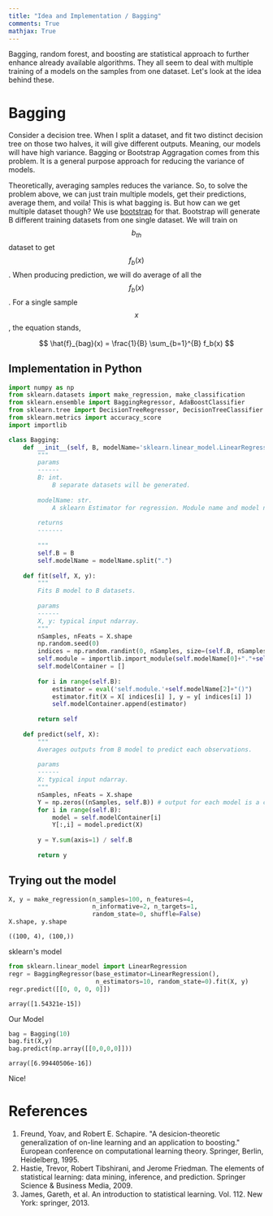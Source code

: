 ```yaml
---
title: "Idea and Implementation / Bagging"
comments: True
mathjax: True
---
```

Bagging, random forest, and boosting are statistical approach to further enhance already available algorithms. They all seem to deal with multiple training of a models on the samples from one dataset. Let's look at the idea behind these.

# Bagging

Consider a decision tree. When I split a dataset, and fit two distinct decision tree on those two halves, it will give different outputs. Meaning, our models will have high variance. Bagging or Bootstrap Aggragation comes from this problem. It is a general purpose approach for reducing the variance of models.

Theoretically, averaging samples reduces the variance. So, to solve the problem above, we can just train multiple models, get their predictions, average them, and voila! This is what bagging is. But how can we get multiple dataset though? We use [bootstrap](https://en.wikipedia.org/wiki/Bootstrapping_%28statistics%29) for that. Bootstrap will generate B different training datasets from one single dataset. We will train on $$b_{th}$$ dataset to get $$f_b(x)$$. When producing prediction, we will do average of all the $$f_b(x)$$. For a single sample $$x$$, the equation stands,

$$
\hat{f}_{bag}(x) = \frac{1}{B} \sum_{b=1}^{B} f_b(x)
$$

## Implementation in Python


```python
import numpy as np
from sklearn.datasets import make_regression, make_classification
from sklearn.ensemble import BaggingRegressor, AdaBoostClassifier
from sklearn.tree import DecisionTreeRegressor, DecisionTreeClassifier
from sklearn.metrics import accuracy_score
import importlib
```


```python
class Bagging:
    def __init__(self, B, modelName='sklearn.linear_model.LinearRegression'):
        """
        params
        ------
        B: int. 
            B separate datasets will be generated.
        
        modelName: str. 
            A sklearn Estimator for regression. Module name and model name must be separated by dot(.). Default: "sklearn.linear_model.LinearRegressor"
        
        returns
        -------
        
        """
        self.B = B
        self.modelName = modelName.split(".")
        
    def fit(self, X, y):
        """
        Fits B model to B datasets.
        
        params
        ------
        X, y: typical input ndarray.
        """
        nSamples, nFeats = X.shape
        np.random.seed(0)
        indices = np.random.randint(0, nSamples, size=(self.B, nSamples))
        self.module = importlib.import_module(self.modelName[0]+"."+self.modelName[1])
        self.modelContainer = []
        
        for i in range(self.B):
            estimator = eval('self.module.'+self.modelName[2]+"()")
            estimator.fit(X = X[ indices[i] ], y = y[ indices[i] ])
            self.modelContainer.append(estimator)
        
        return self
    
    def predict(self, X):
        """
        Averages outputs from B model to predict each observations.
        
        params
        ------
        X: typical input ndarray.
        """
        nSamples, nFeats = X.shape
        Y = np.zeros((nSamples, self.B)) # output for each model is a column vector. output for each sample is row vector
        for i in range(self.B):
            model = self.modelContainer[i]
            Y[:,i] = model.predict(X)
        
        y = Y.sum(axis=1) / self.B
        
        return y
```

## Trying out the model


```python
X, y = make_regression(n_samples=100, n_features=4,
                       n_informative=2, n_targets=1,
                       random_state=0, shuffle=False)
X.shape, y.shape
```




    ((100, 4), (100,))



sklearn's model


```python
from sklearn.linear_model import LinearRegression
regr = BaggingRegressor(base_estimator=LinearRegression(),
                        n_estimators=10, random_state=0).fit(X, y)
regr.predict([[0, 0, 0, 0]])
```




    array([1.54321e-15])



Our Model


```python
bag = Bagging(10)
bag.fit(X,y)
bag.predict(np.array([[0,0,0,0]]))
```




    array([6.99440506e-16])



Nice!


# References
1. Freund, Yoav, and Robert E. Schapire. "A desicion-theoretic generalization of on-line learning and an application to boosting." European conference on computational learning theory. Springer, Berlin, Heidelberg, 1995.
1. Hastie, Trevor, Robert Tibshirani, and Jerome Friedman. The elements of statistical learning: data mining, inference, and prediction. Springer Science & Business Media, 2009.
2. James, Gareth, et al. An introduction to statistical learning. Vol. 112. New York: springer, 2013.

